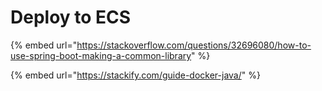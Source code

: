# Deploy to ECS



{% embed url="https://stackoverflow.com/questions/32696080/how-to-use-spring-boot-making-a-common-library" %}



{% embed url="https://stackify.com/guide-docker-java/" %}



